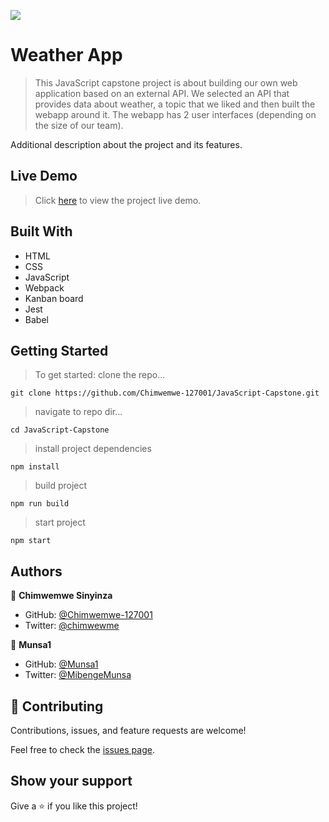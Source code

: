 ![](https://img.shields.io/badge/Microverse-blueviolet)

# Weather App

> This JavaScript capstone project is about building our own web application based on an external API. We selected an API that provides data about weather, a topic that we liked and then built the webapp around it. The webapp has 2 user interfaces (depending on the size of our team).

Additional description about the project and its features.

## Live Demo
> Click [here](https://chimwemwe-127001.github.io/JavaScript-Capstone/) to view the project live demo.

## Built With

- HTML
- CSS
- JavaScript
- Webpack
- Kanban board
- Jest
- Babel

## Getting Started
> To get started:
> clone the repo...

  `git clone https://github.com/Chimwemwe-127001/JavaScript-Capstone.git`

> navigate to repo dir...

  ```cd JavaScript-Capstone```

> install project dependencies

  ```npm install```

> build project

  ```npm run build```

> start project

  ```npm start```

## Authors

👤 **Chimwemwe Sinyinza**

- GitHub: [@Chimwemwe-127001](https://github.com/Chimwemwe-127001)
- Twitter: [@chimwewme](https://twitter.com/chimwewme)

👤 **Munsa1**

- GitHub: [@Munsa1](https://github.com/Munsa1)
- Twitter: [@MibengeMunsa](https://twitter.com/MibengeMunsa)

## 🤝 Contributing

Contributions, issues, and feature requests are welcome!

Feel free to check the [issues page](../../issues/).

## Show your support

Give a ⭐️ if you like this project!
